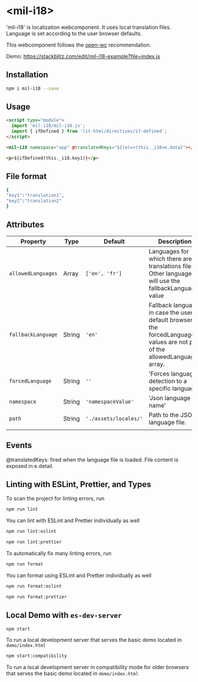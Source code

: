 # \<mil-i18>

'mil-i18' is localization webcomponent.
It uses local translation files.
Language is set according to the user browser defaults.

This webcomponent follows the [open-wc](https://github.com/open-wc/open-wc) recommendation.

Demo: https://stackblitz.com/edit/mil-i18-example?file=index.js

## Installation

```bash
npm i mil-i18 --save
```

## Usage

```html
<script type="module">
  import 'mil-i18/mil-i18.js';
  import { ifDefined } from 'lit-html/directives/if-defined';
</script>

<mil-i18 namespace="app" @translatedKeys="${(e)=>(this._i18=e.data}"></mil-i18>

<p>${ifDefined(this._i18.key1)}</p>
```

## File format

```bash
{
"key1":"translation1",
"key2":"translation2"
}
```

## Attributes

| Property           | Type   | Default               | Description                                                                                                                 |
| ------------------ | ------ | --------------------- | --------------------------------------------------------------------------------------------------------------------------- |
| `allowedLanguages` | Array  | `['en', 'fr']`        | Languages for which there are translations files. Other languages will use the fallbackLanguage value                       |
| `fallbackLanguage` | String | `'en'`                | Fallback language in case the user default browser or the forcedLanguage values are not part of the allowedLanguages array. |
| `forcedLanguage`   | String | `''`                  | 'Forces language detection to a specific language'                                                                          |
| `namespace`        | String | `'namespaceValue'`    | 'Json language file name'                                                                                                   |
| `path`             | String | `'./assets/locales/'` | Path to the JSON language file.                                                                                             |
|                    |

## Events

@translatedKeys: fired when the language file is loaded. File content is exposed in e.detail.

## Linting with ESLint, Prettier, and Types

To scan the project for linting errors, run

```bash
npm run lint
```

You can lint with ESLint and Prettier individually as well

```bash
npm run lint:eslint
```

```bash
npm run lint:prettier
```

To automatically fix many linting errors, run

```bash
npm run format
```

You can format using ESLint and Prettier individually as well

```bash
npm run format:eslint
```

```bash
npm run format:prettier
```

## Local Demo with `es-dev-server`

```bash
npm start
```

To run a local development server that serves the basic demo located in `demo/index.html`

```bash
npm start:compatibility
```

To run a local development server in compatibility mode for older browsers that serves the basic demo located in `demo/index.html`
